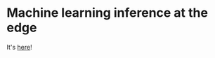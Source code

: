# Machine learning inference at the edge

It's [here](https://developer.fastly.com/solutions/demos/edgeml/)!
